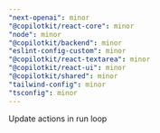 ```yaml
---
"next-openai": minor
"@copilotkit/react-core": minor
"node": minor
"@copilotkit/backend": minor
"eslint-config-custom": minor
"@copilotkit/react-textarea": minor
"@copilotkit/react-ui": minor
"@copilotkit/shared": minor
"tailwind-config": minor
"tsconfig": minor
---
```


Update actions in run loop
